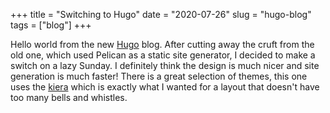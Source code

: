 +++
title = "Switching to Hugo"
date = "2020-07-26"
slug = "hugo-blog"
tags = ["blog"]
+++

Hello world from the new [Hugo](https://gohugo.io/) blog. After cutting away the cruft from the old one, which used Pelican as a static site generator, I decided to make a switch on a lazy Sunday. I definitely think the design is much nicer and site generation is much faster! There is a great selection of themes, this one uses the [kiera](https://themes.gohugo.io/hugo-kiera/) which is exactly what I wanted for a layout that doesn't have too many bells and whistles.
